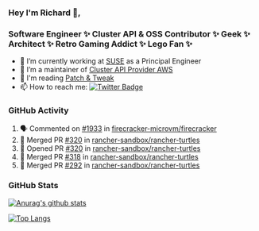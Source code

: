 ### Hey I'm Richard 👋, 

<h3 align="left">Software Engineer ✨ Cluster API & OSS Contributor ✨ Geek ✨ Architect ✨ Retro Gaming Addict ✨ Lego Fan ✨</h3>

- 🔭 I’m currently working at [SUSE](https://www.suse.com/) as a Principal Engineer
- 👯 I’m a maintainer of [Cluster API Provider AWS](https://github.com/kubernetes-sigs/cluster-api-provider-aws)
- 💬 I'm reading [Patch & Tweak](https://bjooks.com/products/patch-tweak-exploring-modular-synthesis)
- 📫 How to reach me: [![Twitter Badge](https://img.shields.io/badge/-@fruit_case-00acee?style=flat&logo=Twitter&logoColor=white)](https://twitter.com/intent/follow?screen_name=fruit_case "Follow on Twitter")

### GitHub Activity 

<!--START_SECTION:activity-->
1. 🗣 Commented on [#1933](https://github.com/firecracker-microvm/firecracker/issues/1933#issuecomment-1853764385) in [firecracker-microvm/firecracker](https://github.com/firecracker-microvm/firecracker)
2. 🎉 Merged PR [#320](https://github.com/rancher-sandbox/rancher-turtles/pull/320) in [rancher-sandbox/rancher-turtles](https://github.com/rancher-sandbox/rancher-turtles)
3. 💪 Opened PR [#320](https://github.com/rancher-sandbox/rancher-turtles/pull/320) in [rancher-sandbox/rancher-turtles](https://github.com/rancher-sandbox/rancher-turtles)
4. 🎉 Merged PR [#318](https://github.com/rancher-sandbox/rancher-turtles/pull/318) in [rancher-sandbox/rancher-turtles](https://github.com/rancher-sandbox/rancher-turtles)
5. 🎉 Merged PR [#292](https://github.com/rancher-sandbox/rancher-turtles/pull/292) in [rancher-sandbox/rancher-turtles](https://github.com/rancher-sandbox/rancher-turtles)
<!--END_SECTION:activity-->

### GitHub Stats

[![Anurag's github stats](https://github-readme-stats.vercel.app/api?username=richardcase&count_private=true&show_icons=true)](https://github.com/anuraghazra/github-readme-stats)

[![Top Langs](https://github-readme-stats.vercel.app/api/top-langs/?username=richardcase&hide=html&layout=compact)](https://github.com/anuraghazra/github-readme-stats)
